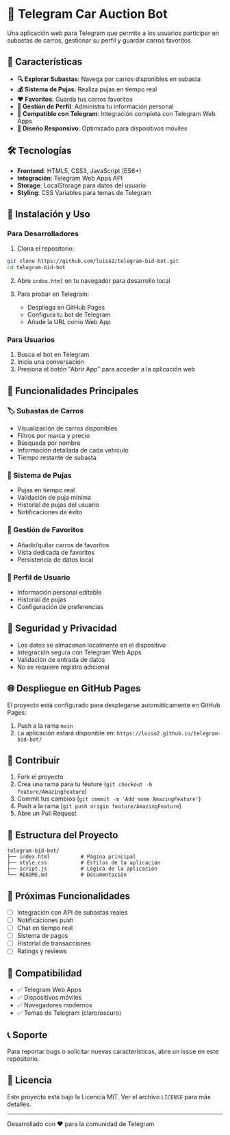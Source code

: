 # 🚗 Telegram Car Auction Bot

Una aplicación web para Telegram que permite a los usuarios participar en subastas de carros, gestionar su perfil y guardar carros favoritos.

## 🚀 Características

- **🔍 Explorar Subastas**: Navega por carros disponibles en subasta
- **💰 Sistema de Pujas**: Realiza pujas en tiempo real
- **❤️ Favoritos**: Guarda tus carros favoritos
- **👤 Gestión de Perfil**: Administra tu información personal
- **📱 Compatible con Telegram**: Integración completa con Telegram Web Apps
- **🎨 Diseño Responsivo**: Optimizado para dispositivos móviles

## 🛠️ Tecnologías

- **Frontend**: HTML5, CSS3, JavaScript (ES6+)
- **Integración**: Telegram Web Apps API
- **Storage**: LocalStorage para datos del usuario
- **Styling**: CSS Variables para temas de Telegram

## 🔧 Instalación y Uso

### Para Desarrolladores

1. Clona el repositorio:
```bash
git clone https://github.com/luiso2/telegram-bid-bot.git
cd telegram-bid-bot
```

2. Abre `index.html` en tu navegador para desarrollo local

3. Para probar en Telegram:
   - Despliega en GitHub Pages
   - Configura tu bot de Telegram
   - Añade la URL como Web App

### Para Usuarios

1. Busca el bot en Telegram
2. Inicia una conversación
3. Presiona el botón "Abrir App" para acceder a la aplicación web

## 🎯 Funcionalidades Principales

### 🏷️ Subastas de Carros
- Visualización de carros disponibles
- Filtros por marca y precio
- Búsqueda por nombre
- Información detallada de cada vehículo
- Tiempo restante de subasta

### 💸 Sistema de Pujas
- Pujas en tiempo real
- Validación de puja mínima
- Historial de pujas del usuario
- Notificaciones de éxito

### 💖 Gestión de Favoritos
- Añadir/quitar carros de favoritos
- Vista dedicada de favoritos
- Persistencia de datos local

### 👤 Perfil de Usuario
- Información personal editable
- Historial de pujas
- Configuración de preferencias

## 🔐 Seguridad y Privacidad

- Los datos se almacenan localmente en el dispositivo
- Integración segura con Telegram Web Apps
- Validación de entrada de datos
- No se requiere registro adicional

## 🌐 Despliegue en GitHub Pages

El proyecto está configurado para desplegarse automáticamente en GitHub Pages:

1. Push a la rama `main`
2. La aplicación estará disponible en: `https://luiso2.github.io/telegram-bid-bot/`

## 🤝 Contribuir

1. Fork el proyecto
2. Crea una rama para tu feature (`git checkout -b feature/AmazingFeature`)
3. Commit tus cambios (`git commit -m 'Add some AmazingFeature'`)
4. Push a la rama (`git push origin feature/AmazingFeature`)
5. Abre un Pull Request

## 📝 Estructura del Proyecto

```
telegram-bid-bot/
├── index.html          # Página principal
├── style.css           # Estilos de la aplicación
├── script.js           # Lógica de la aplicación
└── README.md           # Documentación
```

## 🔄 Próximas Funcionalidades

- [ ] Integración con API de subastas reales
- [ ] Notificaciones push
- [ ] Chat en tiempo real
- [ ] Sistema de pagos
- [ ] Historial de transacciones
- [ ] Ratings y reviews

## 📱 Compatibilidad

- ✅ Telegram Web Apps
- ✅ Dispositivos móviles
- ✅ Navegadores modernos
- ✅ Temas de Telegram (claro/oscuro)

## 📞 Soporte

Para reportar bugs o solicitar nuevas características, abre un issue en este repositorio.

## 📄 Licencia

Este proyecto está bajo la Licencia MIT. Ver el archivo `LICENSE` para más detalles.

---

Desarrollado con ❤️ para la comunidad de Telegram 